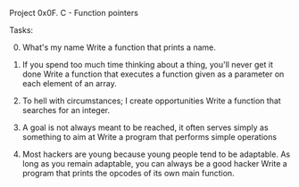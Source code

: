 Project
0x0F. C - Function pointers

Tasks:

0. What's my name
Write a function that prints a name.

1. If you spend too much time thinking about a thing, you'll never get it done
Write a function that executes a function given as a parameter on each element of an array.

2. To hell with circumstances; I create opportunities
Write a function that searches for an integer.

3. A goal is not always meant to be reached, it often serves simply as something to aim at
Write a program that performs simple operations

4. Most hackers are young because young people tend to be adaptable. As long as you remain adaptable, you can always be a good hacker
Write a program that prints the opcodes of its own main function.
